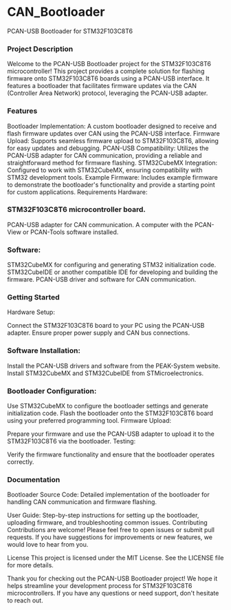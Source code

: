 # CAN_Bootloader
PCAN-USB Bootloader for STM32F103C8T6
### Project Description
Welcome to the PCAN-USB Bootloader project for the STM32F103C8T6 microcontroller! This project provides a complete solution for flashing firmware onto STM32F103C8T6 boards using a PCAN-USB interface. It features a bootloader that facilitates firmware updates via the CAN (Controller Area Network) protocol, leveraging the PCAN-USB adapter.

### Features
Bootloader Implementation: A custom bootloader designed to receive and flash firmware updates over CAN using the PCAN-USB interface.
Firmware Upload: Supports seamless firmware upload to STM32F103C8T6, allowing for easy updates and debugging.
PCAN-USB Compatibility: Utilizes the PCAN-USB adapter for CAN communication, providing a reliable and straightforward method for firmware flashing.
STM32CubeMX Integration: Configured to work with STM32CubeMX, ensuring compatibility with STM32 development tools.
Example Firmware: Includes example firmware to demonstrate the bootloader's functionality and provide a starting point for custom applications.
Requirements
Hardware:

### STM32F103C8T6 microcontroller board.
PCAN-USB adapter for CAN communication.
A computer with the PCAN-View or PCAN-Tools software installed.
### Software:

STM32CubeMX for configuring and generating STM32 initialization code.
STM32CubeIDE or another compatible IDE for developing and building the firmware.
PCAN-USB driver and software for CAN communication.
### Getting Started
Hardware Setup:

Connect the STM32F103C8T6 board to your PC using the PCAN-USB adapter.
Ensure proper power supply and CAN bus connections.
###  Software Installation:

Install the PCAN-USB drivers and software from the PEAK-System website.
Install STM32CubeMX and STM32CubeIDE from STMicroelectronics.
###  Bootloader Configuration:

Use STM32CubeMX to configure the bootloader settings and generate initialization code.
Flash the bootloader onto the STM32F103C8T6 board using your preferred programming tool.
Firmware Upload:

Prepare your firmware and use the PCAN-USB adapter to upload it to the STM32F103C8T6 via the bootloader.
Testing:

Verify the firmware functionality and ensure that the bootloader operates correctly.
### Documentation
Bootloader Source Code: Detailed implementation of the bootloader for handling CAN communication and firmware flashing.

User Guide: Step-by-step instructions for setting up the bootloader, uploading firmware, and troubleshooting common issues.
Contributing
Contributions are welcome! Please feel free to open issues or submit pull requests. If you have suggestions for improvements or new features, we would love to hear from you.

License
This project is licensed under the MIT License. See the LICENSE file for more details.

Thank you for checking out the PCAN-USB Bootloader project! We hope it helps streamline your development process for STM32F103C8T6 microcontrollers. If you have any questions or need support, don't hesitate to reach out.
